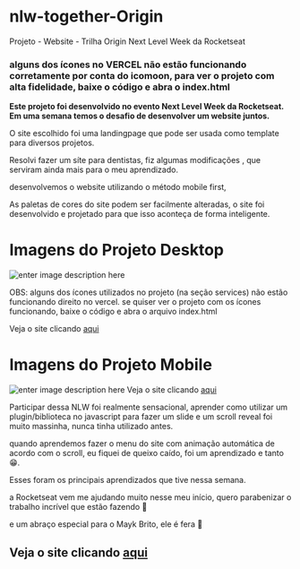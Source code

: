 # nlw-together-Origin
Projeto - Website - Trilha Origin Next Level Week da Rocketseat
### alguns dos ícones no VERCEL não estão funcionando corretamente por conta do icomoon, para ver o projeto com alta fidelidade, baixe o código e abra o index.html

**Este projeto foi desenvolvido no evento Next Level Week da Rocketseat. Em uma semana temos o desafio de desenvolver um website juntos.**

O site escolhido foi uma landingpage que pode ser usada como template para diversos projetos.

Resolvi fazer um síte para dentistas, fiz algumas modificações , que serviram ainda mais para o meu aprendizado.

desenvolvemos o website utilizando o método mobile first,

As paletas de cores do site podem ser facilmente alteradas, o site foi desenvolvido e projetado para que isso aconteça de forma inteligente.

# Imagens do Projeto Desktop
![enter image description here](https://github.com/ViniSCode/nlw-together-Origin/blob/main/Project%20Images/ProjectImageDesktop.PNG?raw=true)

OBS: alguns dos ícones utilizados no projeto (na seção services) não estão funcionando direito no vercel. se quiser ver o projeto com os ícones 
funcionando, baixe o código e abra o arquivo index.html

 Veja o site clicando [aqui](https://nlw-together-origin-website.vercel.app/)

# Imagens do Projeto Mobile
![enter image description here](https://github.com/ViniSCode/nlw-together-Origin/blob/main/Project%20Images/ProjectImageMobileNoBg.png?raw=true)
 Veja o site clicando [aqui](https://nlw-together-origin-website.vercel.app/)
<br>

Participar dessa NLW foi realmente sensacional, aprender como utilizar um plugin/biblioteca no javascript para fazer um slide e um scroll reveal foi muito massinha, nunca tinha utilizado antes.

quando aprendemos fazer o menu do site com animação automática de acordo com o scroll, eu fiquei de queixo caído, foi um aprendizado e tanto 😁.

Esses foram os principais aprendizados que tive nessa semana.

  

a Rocketseat vem me ajudando muito nesse meu início, quero parabenizar o trabalho incrível que estão fazendo 💜

e um abraço especial para o Mayk Brito, ele é fera 💜


 ## Veja o site clicando [aqui](https://nlw-together-origin-website.vercel.app/)

